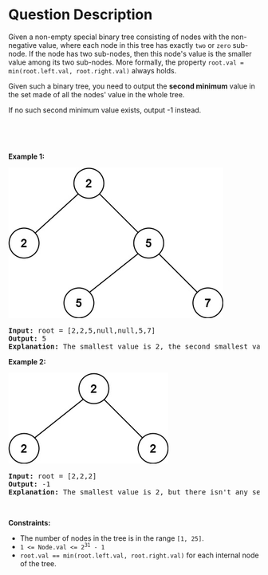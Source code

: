 # Question Description

<p>Given a non-empty special binary tree consisting of nodes with the non-negative value, where each node in this tree has exactly <code>two</code> or <code>zero</code> sub-node. If the node has two sub-nodes, then this node&#39;s value is the smaller value among its two sub-nodes. More formally, the property&nbsp;<code>root.val = min(root.left.val, root.right.val)</code>&nbsp;always holds.</p>

<p>Given such a binary tree, you need to output the <b>second minimum</b> value in the set made of all the nodes&#39; value in the whole tree.</p>

<p>If no such second minimum value exists, output -1 instead.</p>

<p>&nbsp;</p>

<p>&nbsp;</p>
<p><strong>Example 1:</strong></p>
<img alt="" src="smbt1.jpg" style="width: 431px; height: 302px;" />
<pre>
<strong>Input:</strong> root = [2,2,5,null,null,5,7]
<strong>Output:</strong> 5
<strong>Explanation:</strong> The smallest value is 2, the second smallest value is 5.
</pre>

<p><strong>Example 2:</strong></p>
<img alt="" src="smbt2.jpg" style="width: 321px; height: 182px;" />
<pre>
<strong>Input:</strong> root = [2,2,2]
<strong>Output:</strong> -1
<strong>Explanation:</strong> The smallest value is 2, but there isn&#39;t any second smallest value.
</pre>

<p>&nbsp;</p>
<p><strong>Constraints:</strong></p>

<ul>
	<li>The number of nodes in the tree is in the range <code>[1, 25]</code>.</li>
	<li><code>1 &lt;= Node.val &lt;= 2<sup>31</sup> - 1</code></li>
	<li><code>root.val == min(root.left.val, root.right.val)</code>&nbsp;for each internal node of the tree.</li>
</ul>
